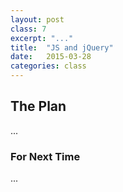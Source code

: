 ```yaml
---
layout: post
class: 7
excerpt: "..."
title:  "JS and jQuery"
date:   2015-03-28
categories: class
---
```


## The Plan

...

### For Next Time

...